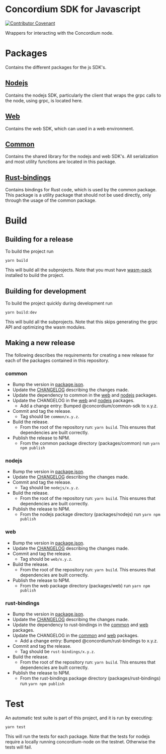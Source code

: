 # Concordium SDK for Javascript

[![Contributor Covenant](https://img.shields.io/badge/Contributor%20Covenant-2.0-4baaaa.svg)](https://github.com/Concordium/.github/blob/main/.github/CODE_OF_CONDUCT.md)

Wrappers for interacting with the Concordium node.

# Packages

Contains the different packages for the js SDK's.

## [Nodejs](./packages/nodejs)

Contains the nodejs SDK, particularly the client that wraps the grpc calls to the node, using grpc, is located here. 

## [Web](./packages/web)

Contains the web SDK, which can used in a web environment.

## [Common](./packages/common)

Contains the shared library for the nodejs and web SDK's.
All serialization and most utility functions are located in this package.


## [Rust-bindings](./packages/common)

Contains bindings for Rust code, which is used by the common package. This package is a utility package that should not be used directly, only through the usage of the common package.

# Build

## Building for a release
To build the project run
```
yarn build
```
This will build all the subprojects.
Note that you must have [wasm-pack](https://rustwasm.github.io/wasm-pack/) installed to build the project.

## Building for development
To build the project quickly during development run
```
yarn build:dev
```
This will build all the subprojects.
Note that this skips generating the grpc API and optimizing the wasm modules.

## Making a new release
The following describes the requirements for creating  a new release for each of the packages contained in this repository.
### common
- Bump the version in [package.json](./packages/common/package.json).
- Update the [CHANGELOG](./packages/common/CHANGELOG.md) describing the changes made.
- Update the dependency to common in the [web](./packages/web/package.json) and [nodejs](./packages/nodejs/package.json) packages.
- Update the CHANGELOG in the [web](./packages/web/CHANGELOG.md) and [nodejs](./packages/nodejs/CHANGELOG.md) packages.
  - Add a change entry: Bumped @concordium/common-sdk to x.y.z.
- Commit and tag the release.
  - Tag should be `common/x.y.z`.
- Build the release.
  - From the root of the repository run: `yarn build`. This ensures that dependencies are built correctly.
- Publish the release to NPM.
  - From the common package directory (packages/common) run ```yarn npm publish```

### nodejs
- Bump the version in [package.json](./packages/nodejs/package.json).
- Update the [CHANGELOG](./packages/nodejs/CHANGELOG.md) describing the changes made.
- Commit and tag the release.
  - Tag should be `nodejs/x.y.z`.
- Build the release.
  - From the root of the repository run: `yarn build`. This ensures that dependencies are built correctly.
- Publish the release to NPM.
  - From the nodejs package directory (packages/nodejs) run ```yarn npm publish```

### web
- Bump the version in [package.json](./packages/web/package.json).
- Update the [CHANGELOG](./packages/web/CHANGELOG.md) describing the changes made.
- Commit and tag the release.
  - Tag should be `web/x.y.z`.
- Build the release.
  - From the root of the repository run: `yarn build`. This ensures that dependencies are built correctly.
- Publish the release to NPM.
  - From the web package directory (packages/web) run ```yarn npm publish```

### rust-bindings
- Bump the version in [package.json](./packages/rust-bindings/package.json).
- Update the [CHANGELOG](./packages/rust-bindings/CHANGELOG.md) describing the changes made.
- Update the dependency to rust-bindings in the [common](./packages/common/package.json) and [web](./packages/web/package.json) packages.
- Update the CHANGELOG in the [common](./packages/common/CHANGELOG.md) and [web](./packages/web/CHANGELOG.md) packages.
  - Add a change entry: Bumped @concordium/rust-bindings to x.y.z.
- Commit and tag the release.
  - Tag should be `rust-bindings/x.y.z`.
- Build the release.
  - From the root of the repository run: `yarn build`. This ensures that dependencies are built correctly.
- Publish the release to NPM.
  - From the rust-bindings package directory (packages/rust-bindings) run ```yarn npm publish```

# Test
An automatic test suite is part of this project, and it is run by executing:
```
yarn test
```

This will run the tests for each package.
Note that the tests for nodejs require a locally running concordium-node on the testnet. Otherwise the tests will fail.

